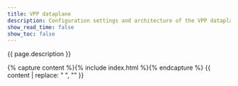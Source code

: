 ```yaml
---
title: VPP dataplane
description: Configuration settings and architecture of the VPP dataplane.
show_read_time: false
show_toc: false
---
```


{{ page.description }}

{% capture content %}{% include index.html %}{% endcapture %}
{{ content | replace: "    ", "" }}
